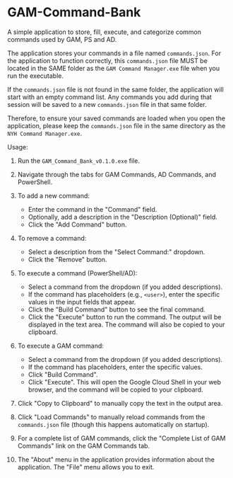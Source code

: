 # GAM-Command-Bank
A simple application to store, fill, execute, and categorize common commands used by GAM, PS and AD.


The application stores your commands in a file named `commands.json`. For the application to function correctly, this `commands.json` file MUST be located in the SAME folder as the `GAM Command Manager.exe` file when you run the executable.

If the `commands.json` file is not found in the same folder, the application will start with an empty command list. Any commands you add during that session will be saved to a new `commands.json` file in that same folder.

Therefore, to ensure your saved commands are loaded when you open the application, please keep the `commands.json` file in the same directory as the `NYH Command Manager.exe`.

Usage:

1.  Run the `GAM_Command_Bank_v0.1.0.exe` file.

2.  Navigate through the tabs for GAM Commands, AD Commands, and PowerShell.

3.  To add a new command:
    * Enter the command in the "Command" field.
    * Optionally, add a description in the "Description (Optional)" field.
    * Click the "Add Command" button.

4.  To remove a command:
    * Select a description from the "Select Command:" dropdown.
    * Click the "Remove" button.

5.  To execute a command (PowerShell/AD):
    * Select a command from the dropdown (if you added descriptions).
    * If the command has placeholders (e.g., `<user>`), enter the specific values in the input fields that appear.
    * Click the "Build Command" button to see the final command.
    * Click the "Execute" button to run the command. The output will be displayed in the text area. The command will also be copied to your clipboard.

6.  To execute a GAM command:
    * Select a command from the dropdown (if you added descriptions).
    * If the command has placeholders, enter the specific values.
    * Click "Build Command".
    * Click "Execute". This will open the Google Cloud Shell in your web browser, and the command will be copied to your clipboard.

7.  Click "Copy to Clipboard" to manually copy the text in the output area.

8.  Click "Load Commands" to manually reload commands from the `commands.json` file (though this happens automatically on startup).

9.  For a complete list of GAM commands, click the "Complete List of GAM Commands" link on the GAM Commands tab.

10. The "About" menu in the application provides information about the application. The "File" menu allows you to exit.
